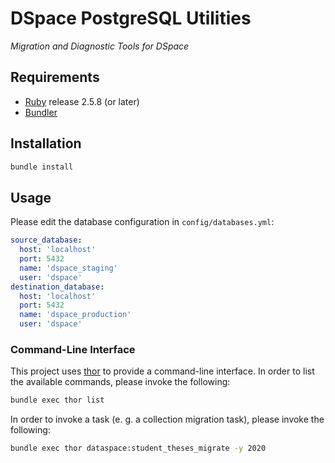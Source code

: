 # DSpace PostgreSQL Utilities
*Migration and Diagnostic Tools for DSpace*

## Requirements

- [Ruby](https://www.ruby-lang.org/en/downloads/releases/) release 2.5.8 (or later)
- [Bundler](https://rubygems.org/gems/bundler)

## Installation

```bash
bundle install
```

## Usage

Please edit the database configuration in `config/databases.yml`:

```yaml
source_database:
  host: 'localhost'
  port: 5432
  name: 'dspace_staging'
  user: 'dspace'
destination_database:
  host: 'localhost'
  port: 5432
  name: 'dspace_production'
  user: 'dspace'
```

### Command-Line Interface

This project uses [thor](http://whatisthor.com/) to provide a command-line interface. In order to list the available commands, please invoke the following:

```bash
bundle exec thor list
```

In order to invoke a task (e. g. a collection migration task), please invoke the following:

```bash
bundle exec thor dataspace:student_theses_migrate -y 2020
```

